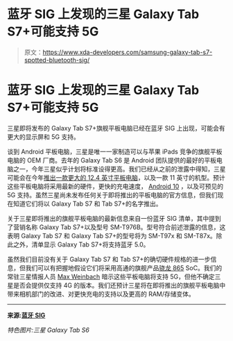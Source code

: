 # 蓝牙 SIG 上发现的三星 Galaxy Tab S7+可能支持 5G

> 原文：<https://www.xda-developers.com/samsung-galaxy-tab-s7-spotted-bluetooth-sig/>

# 蓝牙 SIG 上发现的三星 Galaxy Tab S7+可能支持 5G

三星即将发布的 Galaxy Tab S7+旗舰平板电脑已经在蓝牙 SIG 上出现，可能会有更大的显示屏和 5G 支持。

谈到 Android 平板电脑，三星是唯一一家制造可以与苹果 iPads 竞争的旗舰平板电脑的 OEM 厂商。去年的 Galaxy Tab S6 是 Android 团队提供的最好的平板电脑之一，今年三星似乎计划将标准设得更高。我们已经从之前的泄露中得知，三星可能会在今年[推出一款更大的 12.4 英寸平板电脑](https://www.xda-developers.com/samsung-galaxy-tab-s7-s20-12-4-inch-size/)，以及一款 11 英寸的机型。预计这些平板电脑将采用最新的硬件，更快的充电速度， [Android 10](https://www.xda-developers.com/tag/android10/) ，以及可预见的 5G 支持。虽然三星尚未发布任何关于即将推出的平板电脑的官方信息，但我们现在知道它们将以 Galaxy Tab S7 和 Tab S7+的名字推出。

关于三星即将推出的旗舰平板电脑的最新信息来自一份蓝牙 SIG 清单，其中提到了营销名称 Galaxy Tab S7+以及型号 SM-T976B。型号符合前述泄露的信息，这表明 Galaxy Tab S7 和 Galaxy Tab S7+的型号将为 SM-T97x 和 SM-T87x。除此之外，清单显示 Galaxy Tab S7+将支持蓝牙 5.0。

虽然我们目前没有关于 Galaxy Tab S7 和 Tab S7+的确切硬件规格的进一步信息，但我们可以有把握地假设它们将采用高通的旗舰产品[骁龙 865](https://www.xda-developers.com/qualcomm-snapdragon-865-processor-specifications-features/) SoC。我们的常驻三星情报人员 [Max Weinbach](https://www.xda-developers.com/author/mweinbach/) 暗示这些平板电脑将支持 5G，但他不确定三星是否会提供仅支持 4G 的版本。我们还预计三星将在即将推出的旗舰平板电脑中带来相机部门的改进、对更快充电的支持以及更高的 RAM/存储变体。

* * *

**来源:[蓝牙 SIG](https://launchstudio.bluetooth.com/ListingDetails/108559)**

*特色图片:三星 Galaxy Tab S6*